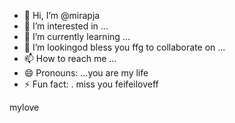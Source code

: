 - 👋 Hi, I’m @mirapja
- 👀 I’m interested in ...
- 🌱 I’m currently learning ...
- 💞️ I’m lookingod bless you ffg to collaborate on ...
- 📫 How to reach me ...
- 😄 Pronouns: ...you are my life
- ⚡ Fun fact: .
miss you feifeiloveff
<!---col guysifengzhengbanizhui
mirapj
you tyou saw me throughhe besta/mirapja is a ✨ special ✨ repository because its `README.md` (this file) appears on ymissyouour GitHub profile.something never change
You can click the Preview link to take a look at your changes.
--->
mylove
